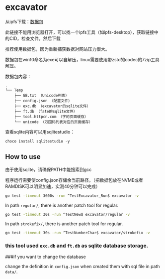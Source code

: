 # excavator

从ipfs下载：[数据包](https://ipfs.io/ipfs/QmbNk3bHLxVNeigWHvpRXAwVG5mCXb7oiniLZkJeuMxjpM?filename=excavator_unzip.exe)

此链接不能用浏览器打开，可以找一个ipfs工具（如ipfs-desktop），获取链接中的CID，检查文件，然后下载

推荐使用数据包，因为重新捕获数据对网站压力很大。

数据包在win10命名为exe可以自解压，linux需要使用带zstd的codec的7zip工具解压。

数据包内容：
```
.
└── Temp
    ├── GB.txt （Unicode列表）
    ├── config.json （配置文件）
    ├── exc.db （excavator的sqlite文件）
    ├── ft.db （fate的sqlite文件）
    ├── tool.httpcn.com （字的页面缓存）
    └── unicode （万国码列表对应的页面缓存）
```

查看sqlite内容可以用sqlitestudio：

```powershell
choco install sqlitestudio -y
```

## How to use

由于使用sqlite，请确保PATH中能搜索到gcc

程序运行需要使config.json存储余当前路径。（把数据包放在NVME或者RAMDISK可以明显加速，实测40分钟可以完成）

```bash
go test -timeout 3600s -run ^TestExcavator_Run$ excavator -v
```

In path `regular/`, there is another patch tool for regular.

```bash
go test -timeout 30s -run ^TestNew$ excavator/regular -v
```

In path `strokefix/`, there is another patch tool for regular.

```bash
go test -timeout 30s -run ^TestNumberChar$ excavator/strokefix -v
```


### this tool used `exc.db` and `ft.db` as sqlite database storage.

###if you want to change the database

change the definition in `config.json`
when created them with sql file in path `data/`.
